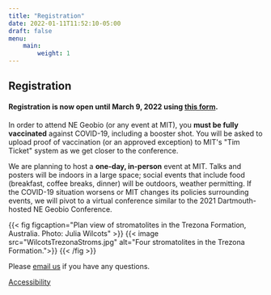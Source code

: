 ```yaml
---
title: "Registration"
date: 2022-01-11T11:52:10-05:00
draft: false
menu:
    main:
        weight: 1
---
```


## Registration

#### Registration is now open until March 9, 2022 using [this form](https://forms.gle/equAjZaPSRAMfTKV8).  

In order to attend NE Geobio (or any event at MIT), you **must be fully vaccinated** against COVID-19, including a booster shot. You will be asked to upload proof of vaccination (or an approved exception) to MIT's "Tim Ticket" system as we get closer to the conference.  

We are planning to host a **one-day, in-person** event at MIT. Talks and posters will be indoors in a large space; social events that include food (breakfast, coffee breaks, dinner) will be outdoors, weather permitting. If the COVID-19 situation worsens or MIT changes its policies surrounding events, we will pivot to a virtual conference similar to the 2021 Dartmouth-hosted NE Geobio Conference.

{{< fig figcaption="Plan view of stromatolites in the Trezona Formation, Australia. Photo: Julia Wilcots" >}}
{{< image src="WilcotsTrezonaStroms.jpg" alt="Four stromatolites in the Trezona Formation.">}}
{{< /fig >}}

Please [email us](mailto:negeobio2022@gmail.com) if you have any questions.

<footer>
 <a href="https://accessibility.mit.edu">Accessibility</a>
</footer>
